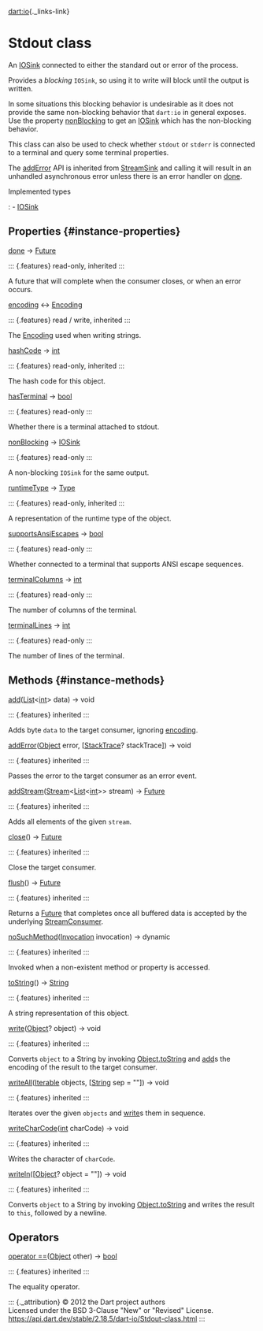 [dart:io](../dart-io/dart-io-library){._links-link}

Stdout class
============

An [IOSink](iosink-class) connected to either the standard out or error
of the process.

Provides a *blocking* `IOSink`, so using it to write will block until
the output is written.

In some situations this blocking behavior is undesirable as it does not
provide the same non-blocking behavior that `dart:io` in general
exposes. Use the property [nonBlocking](stdout/nonblocking) to get an
[IOSink](iosink-class) which has the non-blocking behavior.

This class can also be used to check whether `stdout` or `stderr` is
connected to a terminal and query some terminal properties.

The [addError](stdout/adderror) API is inherited from
[StreamSink](../dart-async/streamsink-class) and calling it will result
in an unhandled asynchronous error unless there is an error handler on
[done](stdout/done).

Implemented types

:   -   [IOSink](iosink-class)

Properties {#instance-properties}
----------

[done](stdout/done) → [Future](../dart-async/future-class)

::: {.features}
read-only, inherited
:::

A future that will complete when the consumer closes, or when an error
occurs.

[encoding](stdout/encoding) ↔ [Encoding](../dart-convert/encoding-class)

::: {.features}
read / write, inherited
:::

The [Encoding](../dart-convert/encoding-class) used when writing
strings.

[hashCode](../dart-core/object/hashcode) → [int](../dart-core/int-class)

::: {.features}
read-only, inherited
:::

The hash code for this object.

[hasTerminal](stdout/hasterminal) → [bool](../dart-core/bool-class)

::: {.features}
read-only
:::

Whether there is a terminal attached to stdout.

[nonBlocking](stdout/nonblocking) → [IOSink](iosink-class)

::: {.features}
read-only
:::

A non-blocking `IOSink` for the same output.

[runtimeType](../dart-core/object/runtimetype) →
[Type](../dart-core/type-class)

::: {.features}
read-only, inherited
:::

A representation of the runtime type of the object.

[supportsAnsiEscapes](stdout/supportsansiescapes) →
[bool](../dart-core/bool-class)

::: {.features}
read-only
:::

Whether connected to a terminal that supports ANSI escape sequences.

[terminalColumns](stdout/terminalcolumns) →
[int](../dart-core/int-class)

::: {.features}
read-only
:::

The number of columns of the terminal.

[terminalLines](stdout/terminallines) → [int](../dart-core/int-class)

::: {.features}
read-only
:::

The number of lines of the terminal.

Methods {#instance-methods}
-------

[add](stdout/add)([List](../dart-core/list-class)\<[int](../dart-core/int-class)\>
data) → void

::: {.features}
inherited
:::

Adds byte `data` to the target consumer, ignoring
[encoding](stdout/encoding).

[addError](stdout/adderror)([Object](../dart-core/object-class) error,
\[[StackTrace](../dart-core/stacktrace-class)? stackTrace\]) → void

::: {.features}
inherited
:::

Passes the error to the target consumer as an error event.

[addStream](stdout/addstream)([Stream](../dart-async/stream-class)\<[List](../dart-core/list-class)\<[int](../dart-core/int-class)\>\>
stream) → [Future](../dart-async/future-class)

::: {.features}
inherited
:::

Adds all elements of the given `stream`.

[close](stdout/close)() → [Future](../dart-async/future-class)

::: {.features}
inherited
:::

Close the target consumer.

[flush](stdout/flush)() → [Future](../dart-async/future-class)

::: {.features}
inherited
:::

Returns a [Future](../dart-async/future-class) that completes once all
buffered data is accepted by the underlying
[StreamConsumer](../dart-async/streamconsumer-class).

[noSuchMethod](../dart-core/object/nosuchmethod)([Invocation](../dart-core/invocation-class)
invocation) → dynamic

::: {.features}
inherited
:::

Invoked when a non-existent method or property is accessed.

[toString](../dart-core/object/tostring)() →
[String](../dart-core/string-class)

::: {.features}
inherited
:::

A string representation of this object.

[write](stdout/write)([Object](../dart-core/object-class)? object) →
void

::: {.features}
inherited
:::

Converts `object` to a String by invoking
[Object.toString](../dart-core/object/tostring) and [add](stdout/add)s
the encoding of the result to the target consumer.

[writeAll](stdout/writeall)([Iterable](../dart-core/iterable-class)
objects, \[[String](../dart-core/string-class) sep = \"\"\]) → void

::: {.features}
inherited
:::

Iterates over the given `objects` and [write](stdout/write)s them in
sequence.

[writeCharCode](stdout/writecharcode)([int](../dart-core/int-class)
charCode) → void

::: {.features}
inherited
:::

Writes the character of `charCode`.

[writeln](stdout/writeln)(\[[Object](../dart-core/object-class)? object
= \"\"\]) → void

::: {.features}
inherited
:::

Converts `object` to a String by invoking
[Object.toString](../dart-core/object/tostring) and writes the result to
`this`, followed by a newline.

Operators
---------

[operator
==](../dart-core/object/operator_equals)([Object](../dart-core/object-class)
other) → [bool](../dart-core/bool-class)

::: {.features}
inherited
:::

The equality operator.

::: {._attribution}
© 2012 the Dart project authors\
Licensed under the BSD 3-Clause \"New\" or \"Revised\" License.\
<https://api.dart.dev/stable/2.18.5/dart-io/Stdout-class.html>
:::
